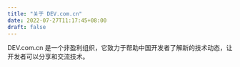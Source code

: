 ```yaml
---
title: "关于 DEV.com.cn"
date: 2022-07-27T11:17:45+08:00
draft: false
---
```


DEV.com.cn 是一个非盈利组织，它致力于帮助中国开发者了解新的技术动态，让开发者可以分享和交流技术。